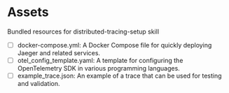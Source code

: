 # Assets

Bundled resources for distributed-tracing-setup skill

- [ ] docker-compose.yml: A Docker Compose file for quickly deploying Jaeger and related services.
- [ ] otel_config_template.yaml: A template for configuring the OpenTelemetry SDK in various programming languages.
- [ ] example_trace.json: An example of a trace that can be used for testing and validation.
